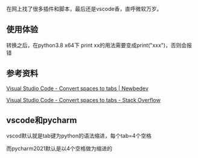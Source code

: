 在网上找了很多插件和脚本，最后还是vscode香，直呼微软万岁。

## 使用体验

转换之后，在python3.8 x64下 print xx的用法需要变成print("xxx")，否则会报错

## 参考资料

[Visual Studio Code - Convert spaces to tabs | Newbedev](https://newbedev.com/visual-studio-code-convert-spaces-to-tabs)

[Visual Studio Code - Convert spaces to tabs - Stack Overflow](https://stackoverflow.com/questions/36814642/visual-studio-code-convert-spaces-to-tabs)



## vscode和pycharm

vscod默认就是tab键为python的语法缩进，每个tab=4个空格

而pycharm2021默认是以4个空格做为缩进的